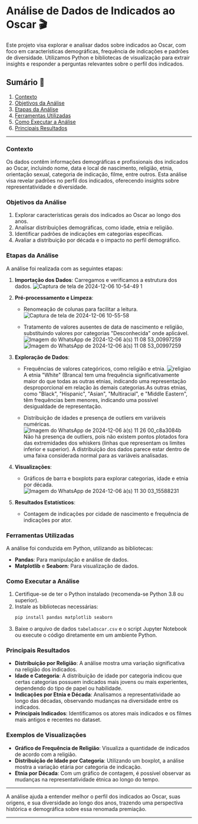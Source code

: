 # Análise de Dados de Indicados ao Oscar 🎬

Este projeto visa explorar e analisar dados sobre indicados ao Oscar, com foco em características demográficas, frequência de indicações e padrões de diversidade. Utilizamos Python e bibliotecas de visualização para extrair insights e responder a perguntas relevantes sobre o perfil dos indicados.

## Sumário 📑

1. [Contexto](#contexto)
2. [Objetivos da Análise](#objetivos-da-análise)
3. [Etapas da Análise](#etapas-da-análise)
4. [Ferramentas Utilizadas](#ferramentas-utilizadas)
5. [Como Executar a Análise](#como-executar-a-análise)
6. [Principais Resultados](#principais-resultados)

---

### Contexto

Os dados contêm informações demográficas e profissionais dos indicados ao Oscar, incluindo nome, data e local de nascimento, religião, etnia, orientação sexual, categoria de indicação, filme, entre outros. Esta análise visa revelar padrões no perfil dos indicados, oferecendo insights sobre representatividade e diversidade.

### Objetivos da Análise

1. Explorar características gerais dos indicados ao Oscar ao longo dos anos.
2. Analisar distribuições demográficas, como idade, etnia e religião.
3. Identificar padrões de indicações em categorias específicas.
4. Avaliar a distribuição por década e o impacto no perfil demográfico.

### Etapas da Análise

A análise foi realizada com as seguintes etapas:

1. **Importação dos Dados**: Carregamos e verificamos a estrutura dos dados.
   ![Captura de tela de 2024-12-06 10-54-49 1](https://github.com/user-attachments/assets/42b6d1ef-2e9a-4d4e-9a2f-0be5036e96ae)


  
3. **Pré-processamento e Limpeza**:
   - Renomeação de colunas para facilitar a leitura.
     ![Captura de tela de 2024-12-06 10-55-58](https://github.com/user-attachments/assets/e9c57d4d-bc89-4d48-a773-1f85fa1f75d3)

   - Tratamento de valores ausentes de data de nascimento e religião, substituindo valores por categorias "Desconhecida" onde aplicável.
     ![Imagem do WhatsApp de 2024-12-06 à(s) 11 08 53_00997259](https://github.com/user-attachments/assets/17c3eada-6329-494f-af76-066cc58a22df)
![Imagem do WhatsApp de 2024-12-06 à(s) 11 08 53_00997259](https://github.com/user-attachments/assets/accdafee-eb31-4122-ab60-23cb4cb23ee7)

4. **Exploração de Dados**:
   - Frequências de valores categóricos, como religião e etnia.
     ![religiao](https://github.com/user-attachments/assets/1c0227f4-8117-4191-9eaa-7d5b553112a2)
A etnia "White" (Branca) tem uma frequência significativamente maior do que todas as outras etnias, indicando uma representação desproporcional em relação às demais categorias.As outras etnias, como "Black", "Hispanic", "Asian", "Multiracial", e "Middle Eastern", têm frequências bem menores, indicando uma possível desigualdade de representação.

   - Distribuição de idades e presença de outliers em variáveis numéricas.
     ![Imagem do WhatsApp de 2024-12-06 à(s) 11 26 00_c8a3084b](https://github.com/user-attachments/assets/0d50820b-8c88-4bab-ac10-6de5c9b43179)
Não há presença de outliers, pois não existem pontos plotados fora das extremidades dos whiskers (linhas que representam os limites inferior e superior).
A distribuição dos dados parece estar dentro de uma faixa considerada normal para as variáveis analisadas.
5. **Visualizações**:
   - Gráficos de barra e boxplots para explorar categorias, idade e etnia por década.
     ![Imagem do WhatsApp de 2024-12-06 à(s) 11 30 03_15588231](https://github.com/user-attachments/assets/cc52505b-34a3-41f9-a476-8fc2690e4a1f)

6. **Resultados Estatísticos**:
   - Contagem de indicações por cidade de nascimento e frequência de indicações por ator.

### Ferramentas Utilizadas

A análise foi conduzida em Python, utilizando as bibliotecas:

- **Pandas**: Para manipulação e análise de dados.
- **Matplotlib** e **Seaborn**: Para visualização de dados.

### Como Executar a Análise

1. Certifique-se de ter o Python instalado (recomenda-se Python 3.8 ou superior).
2. Instale as bibliotecas necessárias:
   ```bash
   pip install pandas matplotlib seaborn
   ```
3. Baixe o arquivo de dados `tabelaOscar.csv` e o script Jupyter Notebook ou execute o código diretamente em um ambiente Python.

### Principais Resultados

- **Distribuição por Religião**: A análise mostra uma variação significativa na religião dos indicados. 
- **Idade e Categoria**: A distribuição de idade por categoria indicou que certas categorias possuem indicados mais jovens ou mais experientes, dependendo do tipo de papel ou habilidade.
- **Indicações por Etnia e Década**: Analisamos a representatividade ao longo das décadas, observando mudanças na diversidade entre os indicados.
- **Principais Indicados**: Identificamos os atores mais indicados e os filmes mais antigos e recentes no dataset.

### Exemplos de Visualizações

- **Gráfico de Frequência de Religião**: Visualiza a quantidade de indicados de acordo com a religião.
- **Distribuição de Idade por Categoria**: Utilizando um boxplot, a análise mostra a variação etária por categoria de indicação.
- **Etnia por Década**: Com um gráfico de contagem, é possível observar as mudanças na representatividade étnica ao longo do tempo.

---

A análise ajuda a entender melhor o perfil dos indicados ao Oscar, suas origens, e sua diversidade ao longo dos anos, trazendo uma perspectiva histórica e demográfica sobre essa renomada premiação.

--- 

